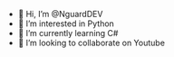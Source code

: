 - 👋 Hi, I’m @NguardDEV
- 👀 I’m interested in Python
- 🌱 I’m currently learning C#
- 💞️ I’m looking to collaborate on Youtube

<!---
Nguard007/Nguard007 is a ✨ special ✨ repository because its `README.md` (this file) appears on your GitHub profile.
You can click the Preview link to take a look at your changes.
--->
